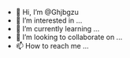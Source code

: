 - 👋 Hi, I’m @Ghjbgzu
- 👀 I’m interested in ...
- 🌱 I’m currently learning ...
- 💞️ I’m looking to collaborate on ...
- 📫 How to reach me ...

<!---
Ghjbgzu/Ghjbgzu is a ✨ special ✨ repository because its `README.md` (this file) appears on your GitHub profile.
You can click the Preview link to take a look at your changes.
--->
